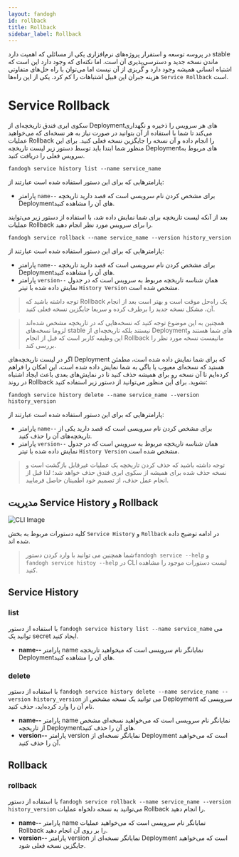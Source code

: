 ```yaml
---
layout: fandogh
id: rollback
title: Rollback
sidebar_label: Rollback
---
```


در پروسه توسعه و استقرار پروژه‌های نرم‌افزاری یکی از مسائلی که اهمیت دارد stable ماندن نسخه جدید و دسترسی‌پذیری آن است.
اما نکته‌ای که وجود دارد این است که اشتباه انسانی همیشه وجود دارد و گریزی از آن نیست اما می‌توان با راه‌ حل‌های متفاوتی هزینه جبران این قبیل اشتباهات را کم کرد.
یکی از این راه‌ها `Service Rollback` است.

# Service Rollback

سکوی ابری فندق تاریخچه‌ای از Deploymentهای هر سرویس را ذخیره و نگهداری می‌کند تا شما با استفاده از آن بتوانید در صورت نیاز به هر نسخه‌ای که می‌خواهید عملیات Rollback را انجام داده و آن نسخه را جایگزین نسخه فعلی کنید.
برای این منظور شما ابتدا باید توسط دستور زیر لیست تاریخچه Deploymentهای مربوط به سرویس فعلی را دریافت کنید.

```
fandogh service history list --name service_name
```
پارامتر‌هایی که برای این دستور استفاده شده است عبارتند از:

* پارامتر `name--` برای مشخص کردن نام سرویسی است که قصد دارید تاریخچه Deploymentهای آن را مشاهده کنید. 

بعد از آنکه لیست تاریخچه برای شما نمایش داده شد، با استفاده از دستور زیر می‌توایند عملیات Rollback را برای سرویس مورد نظر انجام دهید.
```
fandogh service rollback --name service_name --version history_version
```
پارامتر‌هایی که برای این دستور استفاده شده است عبارتند از:

* پارامتر `name--` برای مشخص کردن نام سرویسی است که قصد دارید تاریخچه Deploymentهای آن را مشاهده کنید. 
* پارامتر `version--` همان شناسه تاریخچه مربوط به سرویس است که در جدول نمایش داده شده با تیتر `History Version` مشخص شده است. 

>توجه داشته باشید که Rollback یک راه‌حل موقت است و بهتر است بعد از انجام آن، مشکل نسخه جدید را برطرف کرده و سریعا جایگزین نسخه فعلی کنید.

>همچنین به این موضوع توجه کنید که نسخه‌هایی که در تاریخچه مشخص شده‌اند لزوما نسخه‌های stable نیستند بلکه تاریخچه‌ای از Deploymentهای شما هستند و این وظیفه کاربر است که قبل از انجام Rollback مانیفست نسخه مورد نظر را بررسی کند.

اگر در لیست تاریخچه‌های Deployment که برای شما نمایش داده شده است، مطمئن هستید که نسخه‌ای معیوب یا باگی به شما نمایش داده شده است، این امکان را فراهم کرده‌ایم تا آن نسخه رو برای همیشه حذف کنید تا در نمایش‌های بعدی باعث ایجاد اشتباه در روند Rollback نشوید.
برای این منظور می‌توانید از دستور زیر استفاده کنید:
```
fandogh service history delete --name service_name --version history_version
```
پارامتر‌هایی که برای این دستور استفاده شده است عبارتند از:

* پارامتر `name--` برای مشخص کردن نام سرویسی است که قصد دارید یکی از تاریخچه‌های آن را حذف کنید.
* پارامتر `version--` همان شناسه تاریخچه مربوط به سرویس است که در جدول نمایش داده شده با تیتر `History Version` مشخص شده است. 

>توجه داشته باشید که حذف کردن تاریخچه یک عملیات غیرقابل بازگشت است و نسخه حذف شده برای همیشه از سکوی ابری فندق حذف خواهد شد؛ لذا قبل از انجام عمل حذف، از تصمیم خود اطمینان حاصل فرمایید.


##  مدیریت Service History و Rollback
![ CLI Image](/img/docs/cli_image.png "CLI Image")


کلیه دستورات مربوط به بخش `Service History` و ‍‍`Rollback` در ادامه توضیح داده شده اند.

>شما همچنین می توانید با وارد کردن دستور`fandogh service --help` و `fandogh service histoy --help` در CLI لیست دستورات موجود را مشاهده کنید.

## Service History

###  list
با استفاده از دستور `fandogh service history list --name service_name` می توانید یک secret ایجاد کنید.

* **name--**
پارامتر name نمایانگر نام سرویسی است  که میخواهید تاریخچه Deploymentهای آن را مشاهده کنید.

###  delete
با استفاده از دستور `fandogh service history delete --name service_name --version history_version` می توانید یک نسخه مشخص از Deployment سرویسی که نام آن را وارد کرده‌اید، حذف کنید.

* **name--**
پارامتر name نمایانگر نام سرویسی است  که می‌خواهید نسخه‌ای مشخص از تاریخچه Deploymentهای آن را حذف کنید.
* **version--**
پارامتر version نمایانگر نسخه‌ای از Deployment است که می‌خواهید آن را حذف کنید.

## Rollback

###  rollback
با استفاده از دستور `fandogh service rollback --name service_name --version history_version` می‌توانید به نسخه‌ دلخواه عملیات Rollback را انجام دهید.

* **name--**
پارامتر name نمایانگر نام سرویسی است  که می‌خواهید عملیات Rollback را بر روی آن انجام دهید.
* **version--**
پارامتر version نمایانگر نسخه‌ای از Deployment است که می‌خواهید جایگزین نسخه فعلی شود.
